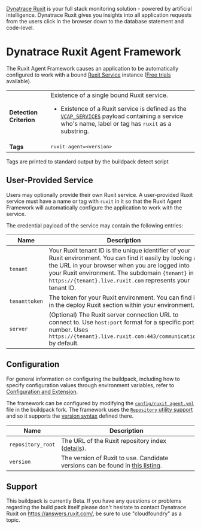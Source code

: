 [Dynatrace Ruxit](http://www.dynatrace.com/en/ruxit/) is your full stack monitoring solution - powered by artificial intelligence. Dynatrace Ruxit gives you insights into all application requests from the users click in the browser down to the database statement and code-level.

# Dynatrace Ruxit Agent Framework
The Ruxit Agent Framework causes an application to be automatically configured to work with a bound [Ruxit Service][] instance ([Free trials](http://www.dynatrace.com/en/ruxit/try-now/) available).

<table>
  <tr>
    <td><strong>Detection Criterion</strong></td><td>Existence of a single bound Ruxit service.
      <ul>
        <li>Existence of a Ruxit service is defined as the <a href="http://docs.cloudfoundry.org/devguide/deploy-apps/environment-variable.html#VCAP-SERVICES"><code>VCAP_SERVICES</code></a> payload containing a service who's name, label or tag has <code>ruxit</code> as a substring.</li>
      </ul>
    </td>
  </tr>
  <tr>
    <td><strong>Tags</strong></td>
    <td><tt>ruxit-agent=&lt;version&gt;</tt></td>
  </tr>
</table>
Tags are printed to standard output by the buildpack detect script

## User-Provided Service
Users may optionally provide their own Ruxit service. A user-provided Ruxit service must have a name or tag with `ruxit` in it so that the Ruxit Agent Framework will automatically configure the application to work with the service.

The credential payload of the service may contain the following entries:

| Name | Description
| ---- | -----------
| `tenant` | Your Ruxit tenant ID is the unique identifier of your Ruxit environment. You can find it easily by looking at the URL in your browser when you are logged into your Ruxit environment. The subdomain `{tenant}` in `https://{tenant}.live.ruxit.com` represents your tenant ID.
| `tenanttoken` | The token for your Ruxit environment. You can find it in the deploy Ruxit section within your environment.
| `server` | (Optional) The Ruxit server connection URL to connect to. Use `host:port` format for a specific port number. Uses `https://{tenant}.live.ruxit.com:443/communication` by default.

## Configuration
For general information on configuring the buildpack, including how to specify configuration values through environment variables, refer to [Configuration and Extension][].

The framework can be configured by modifying the [`config/ruxit_agent.yml`][] file in the buildpack fork. The framework uses the [`Repository` utility support][repositories] and so it supports the [version syntax][] defined there.

| Name | Description
| ---- | -----------
| `repository_root` | The URL of the Ruxit repository index ([details][repositories]).
| `version` | The version of Ruxit to use. Candidate versions can be found in [this listing][].

## Support
This buildpack is currently Beta. If you have any questions or problems regarding the build pack itself please don't hesitate to contact Dynatrace Ruxit on https://answers.ruxit.com/, be sure to use "cloudfoundry" as a topic.

[Configuration and Extension]: ../README.md#configuration-and-extension
[`config/ruxit_agent.yml`]: ../config/ruxit_agent.yml
[Ruxit Service]: http://www.dynatrace.com/en/ruxit/
[repositories]: extending-repositories.md
[this listing]: https://download.ruxit.com/agent/paas/cloudfoundry/java/index.yml
[version syntax]: extending-repositories.md#version-syntax-and-ordering
